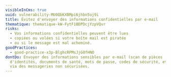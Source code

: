 ```yaml
---
visibleInCms: true
uuid: vulnerability-MU0QbKXBMpi6jhbn5oj9i
title: Évitez d'envoyer des informations confidentielles par e-mail
thematique: thematique-kW-FytF1BDPDcjYzpVQvr
risks:
  - Vos informations confidentielles peuvent être lues
  - copiées ou volées si votre boîte mail est piratée
  - ou si le message est mal acheminé.
goodPractices:
  - good-practice-x3p-BlghcRPMsJjG0fHNO
dontDo: Envoyer des informations sensibles par e-mail (scan de pièces
  d'identités, documents de santé, mots de passe, codes de sécurité, etc.) ou
  via des messageries non sécurisées.
---
```

